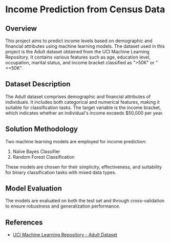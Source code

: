 # Income Prediction from Census Data

## Overview
This project aims to predict income levels based on demographic and financial attributes using machine learning models. The dataset used in this project is the Adult dataset obtained from the UCI Machine Learning Repository. It contains various features such as age, education level, occupation, marital status, and income bracket classified as ">50K" or "<=50K".

## Dataset Description
The Adult dataset comprises demographic and financial attributes of individuals. It includes both categorical and numerical features, making it suitable for classification tasks. The target variable is the income bracket, which indicates whether an individual's income exceeds $50,000 per year.

## Solution Methodology
Two machine learning models are employed for income prediction:

1. Naïve Bayes Classifier
2. Random Forest Classification

These models are chosen for their simplicity, effectiveness, and suitability for binary classification tasks with mixed data types.

## Model Evaluation
The models are evaluated on both the test set and through cross-validation to ensure robustness and generalization performance.

## References
- [UCI Machine Learning Repository - Adult Dataset](https://archive.ics.uci.edu/dataset/2/adult)
